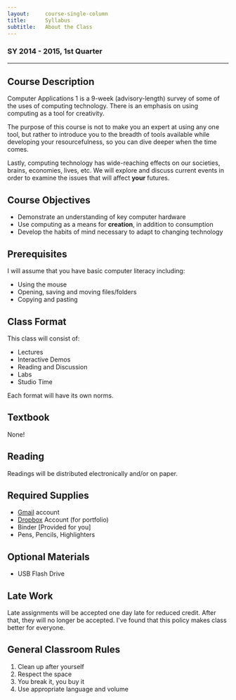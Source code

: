 ```yaml
---
layout:     course-single-column
title:      Syllabus
subtitle:   About the Class
---
```


### SY 2014 - 2015, 1st Quarter ###

---

## Course Description ##
Computer Applications 1 is a 9-week (advisory-length) survey of some of the uses of computing technology.  There is an emphasis on using computing as a tool for creativity.


The purpose of this course is not to make you an expert at using any one tool, but rather to introduce you to the breadth of tools available while developing your resourcefulness, so you can dive deeper when the time comes.


Lastly, computing technology has wide-reaching effects on our societies, brains, economies, lives, etc.  We will explore and discuss current events in order to examine the issues that will affect **your** futures.  


## Course Objectives ##
* Demonstrate an understanding of key computer hardware
* Use computing as a means for **creation**, in addition to consumption
* Develop the habits of mind necessary to adapt to changing technology


## Prerequisites ##

I will assume that you have basic computer literacy including:

* Using the mouse
* Opening, saving and moving files/folders
* Copying and pasting



## Class Format ##

This class will consist of:

* Lectures
* Interactive Demos
* Reading and Discussion
* Labs
* Studio Time

Each format will have its own norms.

## Textbook ##

None!




## Reading ##

Readings will be distributed electronically and/or on paper.



## Required Supplies ##
* [Gmail](http://gmail.com) account
* [Dropbox](http://dropbox.com) Account (for portfolio)
* Binder [Provided for you]
* Pens, Pencils, Highlighters



## Optional Materials ##
* USB Flash Drive



## Late Work ##
Late assignments will be accepted one day late for reduced credit.  After that, they will no longer be accepted.  I've found that this policy makes class better for everyone.


## General Classroom Rules ##

1.  Clean up after yourself
2.  Respect the space
3.  You break it, you buy it
4.  Use appropriate language and volume

